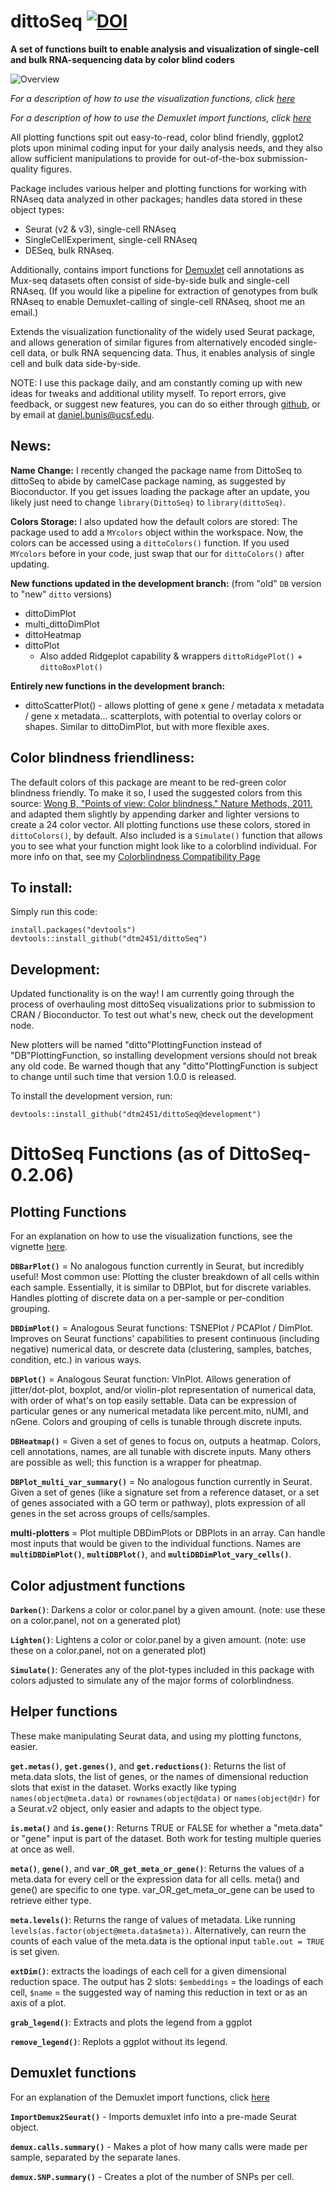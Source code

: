 # dittoSeq [![DOI](https://zenodo.org/badge/DOI/10.5281/zenodo.2577576.svg)](https://doi.org/10.5281/zenodo.2577576)

**A set of functions built to enable analysis and visualization of single-cell and bulk RNA-sequencing data by color blind coders**

![Overview](Vignette/dittoSeq.gif)

*For a description of how to use the visualization functions, click [here](Vignette)*

*For a description of how to use the Demuxlet import functions, click [here](Demuxlet-Vignette)*

All plotting functions spit out easy-to-read, color blind friendly, ggplot2 plots upon minimal coding input for your daily analysis needs, and they also allow sufficient manipulations to provide for out-of-the-box submission-quality figures.

Package includes various helper and plotting functions for working with RNAseq data analyzed in other packages; handles data stored in these object types:

- Seurat (v2 & v3), single-cell RNAseq
- SingleCellExperiment, single-cell RNAseq
- DESeq, bulk RNAseq.

Additionally, contains import functions for [Demuxlet](https://github.com/statgen/demuxlet) cell annotations as Mux-seq datasets often consist of side-by-side bulk and single-cell RNAseq.  (If you would like a pipeline for extraction of genotypes from bulk RNAseq to enable Demuxlet-calling of single-cell RNAseq, shoot me an email.)

Extends the visualization functionality of the widely used Seurat package, and allows generation of similar figures from alternatively encoded single-cell data, or bulk RNA sequencing data. Thus, it enables analysis of single cell and bulk data side-by-side.

NOTE: I use this package daily, and am constantly coming up with new ideas for tweaks and additional utility myself.  To report errors, give feedback, or suggest new features, you can do so either through [github](https://github.com/dtm2451/DittoSeq/issues), or by email at <daniel.bunis@ucsf.edu>.

## News:

**Name Change:** I recently changed the package name from DittoSeq to dittoSeq to abide by camelCase package naming, as suggested by Bioconductor.  If you get issues loading the package after an update, you likely just need to change `library(DittoSeq)` to `library(dittoSeq)`.

**Colors Storage:** I also updated how the default colors are stored: The package used to add a `MYcolors` object within the workspace.  Now, the colors can be accessed using a `dittoColors()` function.  If you used  `MYcolors` before in your code, just swap that our for `dittoColors()` after updating.

**New functions updated in the development branch:** (from "old" `DB` version to "new" `ditto` versions)

- dittoDimPlot
- multi_dittoDimPlot
- dittoHeatmap
- dittoPlot
  - Also added Ridgeplot capability & wrappers `dittoRidgePlot()` + `dittoBoxPlot()`
  
**Entirely new functions in the development branch:**

- dittoScatterPlot() - allows plotting of gene x gene / metadata x metadata / gene x metadata... scatterplots, with potential to overlay colors or shapes.  Similar to dittoDimPlot, but with more flexible axes.

## Color blindness friendliness:

The default colors of this package are meant to be red-green color blindness friendly.  To make it so, I used the suggested colors from this source: [Wong B, "Points of view: Color blindness." Nature Methods, 2011.](https://www.nature.com/articles/nmeth.1618) and adapted them slightly by appending darker and lighter versions to create a 24 color vector.  All plotting functions use these colors, stored in `dittoColors()`, by default.  Also included is a `Simulate()` function that allows you to see what your function might look like to a colorblind individual.  For more info on that, see my [Colorblindness Compatibility Page](ColorblindCompatibility)

## To install:

Simply run this code:

```
install.packages("devtools")
devtools::install_github("dtm2451/dittoSeq")
```

## Development:

Updated functionality is on the way!  I am currently going through the process of overhauling most dittoSeq visualizations prior to submission to CRAN / Bioconductor.  To test out what's new, check out the development node.

New plotters will be named "ditto"PlottingFunction instead of "DB"PlottingFunction, so installing development versions should not break any old code.  Be warned though that any "ditto"PlottingFunction is subject to change until such time that version 1.0.0 is released.

To install the development version, run:

```
devtools::install_github("dtm2451/dittoSeq@development")
```

# DittoSeq Functions (as of DittoSeq-0.2.06)

## Plotting Functions

For an explanation on how to use the visualization functions, see the vignette [here](Vignette).

**`DBBarPlot()`** = No analogous function currently in Seurat, but incredibly useful! Most common use: Plotting the cluster breakdown of all cells within each sample. Essentially, it is similar to DBPlot, but for discrete variables. Handles plotting of discrete data on a per-sample or per-condition grouping.

**`DBDimPlot()`** = Analogous Seurat functions: TSNEPlot / PCAPlot / DimPlot.  Improves on Seurat functions' capabilities to present continuous (including negative) numerical data, or descrete data (clustering, samples, batches, condition, etc.) in various ways.

**`DBPlot()`** = Analogous Seurat function: VlnPlot. Allows generation of jitter/dot-plot, boxplot, and/or violin-plot representation of numerical data, with order of what's on top easily settable. Data can be expression of particular genes or any numerical metadata like percent.mito, nUMI, and nGene.  Colors and grouping of cells is tunable through discrete inputs.

**`DBHeatmap()`** = Given a set of genes to focus on, outputs a heatmap.  Colors, cell annotations, names, are all tunable with discrete inputs.  Many others are possible as well; this function is a wrapper for pheatmap.

**`DBPlot_multi_var_summary()`** = No analogous function currently in Seurat.  Given a set of genes (like a signature set from a reference dataset, or a set of genes associated with a GO term or pathway), plots expression of all genes in the set across groups of cells/samples.

**multi-plotters** = Plot multiple DBDimPlots or DBPlots in an array.  Can handle most inputs that would be given to the individual functions.  Names are **`multiDBDimPlot()`**, **`multiDBPlot()`**, and **`multiDBDimPlot_vary_cells()`**.

## Color adjustment functions

**`Darken()`**: Darkens a color or color.panel by a given amount. (note: use these on a color.panel, not on a generated plot)

**`Lighten()`**: Lightens a color or color.panel by a given amount. (note: use these on a color.panel, not on a generated plot)

**`Simulate()`**: Generates any of the plot-types included in this package with colors adjusted to simulate any of the major forms of colorblindness.

## Helper functions

These make manipulating Seurat data, and using my plotting functons, easier.

**`get.metas()`**, **`get.genes()`**, and **`get.reductions()`**: Returns the list of meta.data slots, the list of genes, or the names of dimensional reduction slots that exist in the dataset.  Works exactly like typing `names(object@meta.data)` or `rownames(object@data)` or `names(object@dr)` for a Seurat.v2 object, only easier and adapts to the object type.

**`is.meta()`** and **`is.gene()`**: Returns TRUE or FALSE for whether a "meta.data" or "gene" input is part of the dataset.  Both work for testing multiple queries at once as well.

**`meta()`**, **`gene()`**, and **`var_OR_get_meta_or_gene()`**: Returns the values of a meta.data for every cell or the expression data for all cells.  meta() and gene() are specific to one type. var_OR_get_meta_or_gene can be used to retrieve either type.

**`meta.levels()`**: Returns the range of values of metadata. Like running `levels(as.factor(object@meta.data$meta))`. Alternatively, can reurn the counts of each value of the meta.data is the optional input `table.out = TRUE` is set given.

**`extDim()`**: extracts the loadings of each cell for a given dimensional reduction space.  The output has 2 slots: `$embeddings` = the loadings of each cell, `$name` = the suggested way of naming this reduction in text or as an axis of a plot.

**`grab_legend()`**: Extracts and plots the legend from a ggplot

**`remove_legend()`**: Replots a ggplot without its legend.

## Demuxlet functions

For an explanation of the Demuxlet import functions, click [here](Demuxlet-Vignette)

**`ImportDemux2Seurat()`** - Imports demuxlet info into a pre-made Seurat object.

**`demux.calls.summary()`** - Makes a plot of how many calls were made per sample, separated by the separate lanes.

**`demux.SNP.summary()`** - Creates a plot of the number of SNPs per cell.

